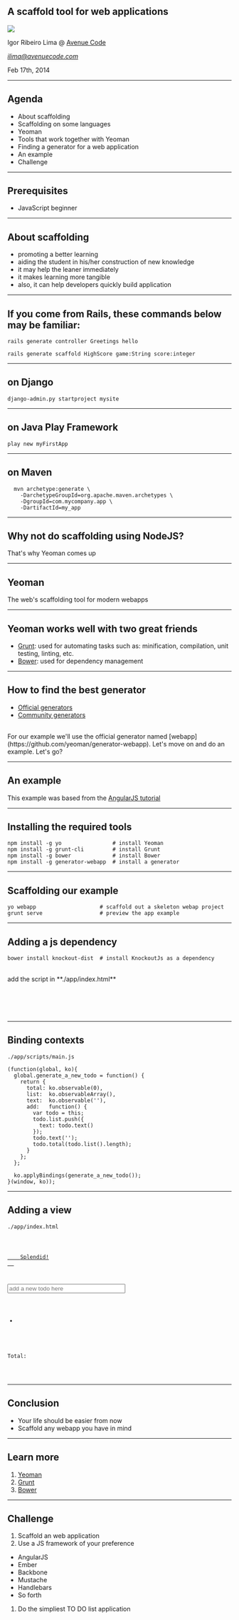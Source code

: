## A scaffold tool for web applications

<img src="img/cover.png" class="logo"/>

Igor Ribeiro Lima @ [Avenue Code](http://www.avenuecode.com)

*ilima@avenuecode.com* <!-- .element: class="feature" -->

Feb 17th, 2014

---

## Agenda

 - About scaffolding
 - Scaffolding on some languages
 - Yeoman
 - Tools that work together with Yeoman
 - Finding a generator for a web application
 - An example
 - Challenge

---

## Prerequisites

- JavaScript beginner

---

## About scaffolding

- promoting a better learning
- aiding the student in his/her construction of new knowledge
- it may help the leaner immediately
- it makes learning more tangible
- also, it can help developers quickly build application

---

## If you come from Rails, these commands below may be familiar:

```
rails generate controller Greetings hello
```

```
rails generate scaffold HighScore game:String score:integer
```

----

## on Django

```
django-admin.py startproject mysite
```

----

## on Java Play Framework

```
play new myFirstApp
```

----

## on Maven

```
  mvn archetype:generate \
    -DarchetypeGroupId=org.apache.maven.archetypes \
    -DgroupId=com.mycompany.app \
    -DartifactId=my_app
```

----

## Why not do scaffolding using NodeJS?

That's why Yeoman comes up

---

## Yeoman

The web's scaffolding tool for modern webapps

----

## Yeoman works well with two great friends

- [Grunt](http://gruntjs.com/): used for automating tasks such as: minification, compilation, unit testing, linting, etc.
- [Bower](http://bower.io/): used for dependency management

----

## How to find the best generator

- [Official generators](http://yeoman.io/official-generators.html)
- [Community generators](http://yeoman.io/community-generators.html)

<br>
For our example we'll use the official generator named [webapp](https://github.com/yeoman/generator-webapp). Let's move on and do an example. Let's go?

---

## An example

This example was based from the [AngularJS tutorial](http://angularjs.org/)

----

## Installing the required tools

```
npm install -g yo                # install Yeoman
npm install -g grunt-cli         # install Grunt
npm install -g bower             # install Bower
npm install -g generator-webapp  # install a generator
```

----

## Scaffolding our example

```
yo webapp                    # scaffold out a skeleton webap project
grunt serve                  # preview the app example
```

----

## Adding a js dependency

```
bower install knockout-dist  # install KnockoutJs as a dependency
```
<br>
add the script in **./app/index.html**

<pre class="prettyprint">
<code class="lang-html">
<script src="bower_components/knockout-dist/knockout.js"></script>
</code>
</pre>

----

## Binding contexts

``./app/scripts/main.js``
<br>

```
(function(global, ko){
  global.generate_a_new_todo = function() {
    return {
      total: ko.observable(0),
      list:  ko.observableArray(),
      text:  ko.observable(''),
      add:   function() {
        var todo = this;
        todo.list.push({
          text: todo.text()
        });
        todo.text('');
        todo.total(todo.list().length);
      }
    };
  };

  ko.applyBindings(generate_a_new_todo());
}(window, ko));

```

----

## Adding a view

``./app/index.html``
<br>

<pre class="prettyprint">
<code class="lang-html"><p>
  <a class="btn btn-lg btn-success" href="#" data-bind="click: add">
    Splendid!
  </a>
</p>

<input type="text" data-bind="value: text" size="30"
  placeholder="add a new todo here">

<ul data-bind="foreach: list">
  <li><span data-bind="text: text"></span></li>
</ul>

<p class="lead">Total: <span data-bind="text: total"></span></p>
</code>
</pre>

---

## Conclusion

- Your life should be easier from now
- Scaffold any webapp you have in mind

---

## Learn more

1. [Yeoman](http://yeoman.io/)
1. [Grunt](http://gruntjs.com)
1. [Bower](http://bower.io/)

---

## Challenge

1. Scaffold an web application
1. Use a JS framework of your preference
  - AngularJS
  - Ember
  - Backbone
  - Mustache
  - Handlebars
  - So forth
1. Do the simpliest TO DO list application
